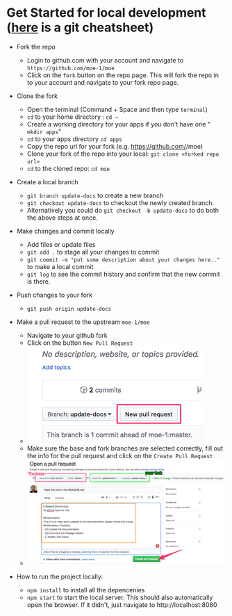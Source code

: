 
# Get Started for local development ([here](/docs/git-how-to.md) is a git cheatsheet)

- Fork the repo
    
    - Login to github.com with your account and navigate to `https://github.com/moe-1/moe`
    - Click on the `fork` button on the repo page. This will fork the repo in to your account and navigate to your fork repo page.
- Clone the fork

    - Open the terminal (Command + Space and then type `terminal`)
    - `cd` to your home directory : `cd ~`
    - Create a working directory for your apps if you don't have one " `mkdir apps`"
    - `cd` to your apps directory `cd apps`
    - Copy the repo url for your fork (e.g. https://github.com/<your github account>/moe)
    - Clone your fork of the repo into your local: `git clone <forked repo url>`
    - `cd` to the cloned repo: `cd moe`

- Create a local branch
    - `git branch update-docs` to create a new branch
    - `git checkout update-docs` to checkout the newly created branch.
    - Alternatively you could do `git checkout -b update-docs` to do both the above steps at once.
- Make changes and commit locally
    - Add files or update files
    - `git add .` to stage all your changes to commit
    - `git commit -m "put some description about your changes here.."` to make a local commit
    - `git log` to see the commit history and confirm that the new commit is there.
- Push changes to your fork
    - `git push origin update-docs`
- Make a pull request to the upstream `moe-1/moe`
    - Navigate to your github fork
    - Click on the button `New Pull Request`
    - ![New Pull Request](/docs/make-pr-1.png)
    - Make sure the base and fork branches are selected correctly, fill out the info for the pull request and click on the `Create Pull Request`
    - ![Create Pull Request](/docs/make-pr-2.png)
- How to run the project locally:
    - `npm install` to install all the depencenies
    - `npm start` to start the local server. This should also automatically open the browser. If it didn't, just navigate to http://localhost:8080
